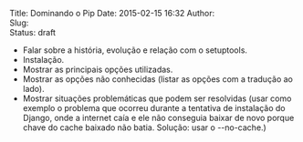 Title: Dominando o Pip
Date: 2015-02-15 16:32
Author:  
Slug:  
Status: draft

-   Falar sobre a história, evolução e relação com o setuptools.
-   Instalação.
-   Mostrar as principais opções utilizadas.
-   Mostrar as opções não conhecidas (listar as opções com a tradução
    ao lado).
-   Mostrar situações problemáticas que podem ser resolvidas (usar como
    exemplo o problema que ocorreu durante a tentativa de instalação do
    Django, onde a internet caía e ele não conseguia baixar de novo
    porque chave do cache baixado não batia. Solução: usar
    o --no-cache.)

